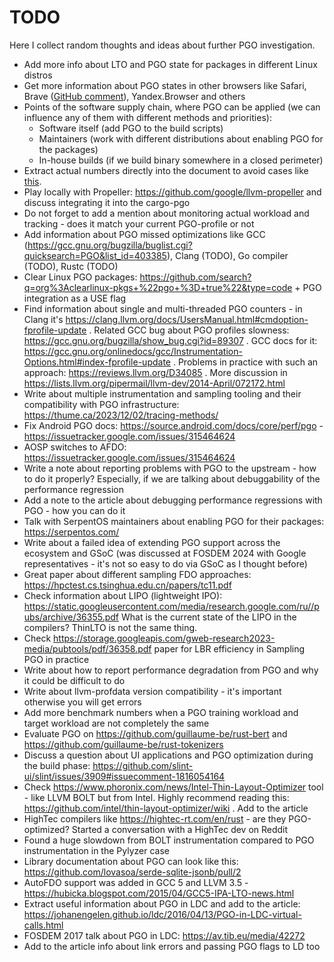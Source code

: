 # TODO

Here I collect random thoughts and ideas about further PGO investigation.

* Add more info about LTO and PGO state for packages in different Linux distros
* Get more information about PGO states in other browsers like Safari, Brave ([GitHub comment](https://github.com/brave/brave-browser/issues/20560#issuecomment-1658782341)), Yandex.Browser and others
* Points of the software supply chain, where PGO can be applied (we can influence any of them with different methods and priorities):
  - Software itself (add PGO to the build scripts)
  - Maintainers (work with different distributions about enabling PGO for the packages)
  - In-house builds (if we build binary somewhere in a closed perimeter)
* Extract actual numbers directly into the document to avoid cases like [this](https://github.com/facebook/mariana-trench/issues/137#issuecomment-1658195725).
* Play locally with Propeller: https://github.com/google/llvm-propeller and discuss integrating it into the cargo-pgo
* Do not forget to add a mention about monitoring actual workload and tracking - does it match your current PGO-profile or not
* Add information about PGO missed optimizations like GCC (https://gcc.gnu.org/bugzilla/buglist.cgi?quicksearch=PGO&list_id=403385), Clang (TODO), Go compiler (TODO), Rustc (TODO)
* Clear Linux PGO packages: https://github.com/search?q=org%3Aclearlinux-pkgs+%22pgo+%3D+true%22&type=code + PGO integration as a USE flag
* Find information about single and multi-threaded PGO counters - in Clang it's https://clang.llvm.org/docs/UsersManual.html#cmdoption-fprofile-update . Related GCC bug about PGO profiles slowness: https://gcc.gnu.org/bugzilla/show_bug.cgi?id=89307 . GCC docs for it: https://gcc.gnu.org/onlinedocs/gcc/Instrumentation-Options.html#index-fprofile-update . Problems in practice with such an approach: https://reviews.llvm.org/D34085 . More discussion in https://lists.llvm.org/pipermail/llvm-dev/2014-April/072172.html
* Write about multiple instrumentation and sampling tooling and their compatibility with PGO infrastructure: https://thume.ca/2023/12/02/tracing-methods/
* Fix Android PGO docs: https://source.android.com/docs/core/perf/pgo - https://issuetracker.google.com/issues/315464624
* AOSP switches to AFDO: https://issuetracker.google.com/issues/315464624
* Write a note about reporting problems with PGO to the upstream - how to do it properly? Especially, if we are talking about debuggability of the performance regression
* Add a note to the article about debugging performance regressions with PGO - how you can do it
* Talk with SerpentOS maintainers about enabling PGO for their packages: https://serpentos.com/
* Write about a failed idea of extending PGO support across the ecosystem and GSoC (was discussed at FOSDEM 2024 with Google representatives - it's not so easy to do via GSoC as I thought before)
* Great paper about different sampling FDO approaches: https://hpctest.cs.tsinghua.edu.cn/papers/tc11.pdf
* Check information about LIPO (lightweight IPO): https://static.googleusercontent.com/media/research.google.com/ru//pubs/archive/36355.pdf What is the current state of the LIPO in the compilers? ThinLTO is not the same thing.
* Check https://storage.googleapis.com/gweb-research2023-media/pubtools/pdf/36358.pdf paper for LBR efficiency in Sampling PGO in practice
* Write about how to report performance degradation from PGO and why it could be difficult to do
* Write about llvm-profdata version compatibility - it's important otherwise you will get errors
* Add more benchmark numbers when a PGO training workload and target workload are not completely the same
* Evaluate PGO on https://github.com/guillaume-be/rust-bert and https://github.com/guillaume-be/rust-tokenizers
* Discuss a question about UI applications and PGO optimization during the build phase: https://github.com/slint-ui/slint/issues/3909#issuecomment-1816054164
* Check https://www.phoronix.com/news/Intel-Thin-Layout-Optimizer tool - like LLVM BOLT but from Intel. Highly recommend reading this: https://github.com/intel/thin-layout-optimizer/wiki . Add to the article
* HighTec compilers like https://hightec-rt.com/en/rust - are they PGO-optimized? Started a conversation with a HighTec dev on Reddit
* Found a huge slowdown from BOLT instrumentation compared to PGO instrumentation in the Pylyzer case
* Library documentation about PGO can look like this: https://github.com/lovasoa/serde-sqlite-jsonb/pull/2
* AutoFDO support was added in GCC 5 and LLVM 3.5 - https://hubicka.blogspot.com/2015/04/GCC5-IPA-LTO-news.html
* Extract useful information about PGO in LDC and add to the article: https://johanengelen.github.io/ldc/2016/04/13/PGO-in-LDC-virtual-calls.html
* FOSDEM 2017 talk about PGO in LDC: https://av.tib.eu/media/42272
* Add to the article info about link errors and passing PGO flags to LD too
